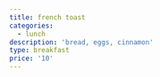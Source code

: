 ```yaml
---
title: french toast
categories:
  - lunch
description: 'bread, eggs, cinnamon'
type: breakfast
price: '10'
---
```


